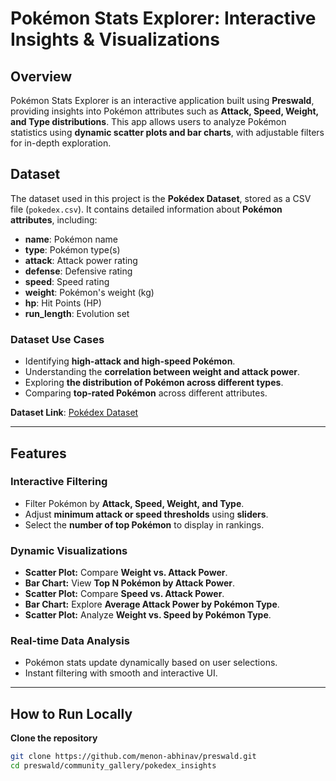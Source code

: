 # Pokémon Stats Explorer: Interactive Insights & Visualizations  

## Overview  
Pokémon Stats Explorer is an interactive application built using **Preswald**, providing insights into Pokémon attributes such as **Attack, Speed, Weight, and Type distributions**. This app allows users to analyze Pokémon statistics using **dynamic scatter plots and bar charts**, with adjustable filters for in-depth exploration.  

## Dataset  
The dataset used in this project is the **Pokédex Dataset**, stored as a CSV file (`pokedex.csv`). It contains detailed information about **Pokémon attributes**, including:  

- **name**: Pokémon name  
- **type**: Pokémon type(s)  
- **attack**: Attack power rating  
- **defense**: Defensive rating  
- **speed**: Speed rating  
- **weight**: Pokémon's weight (kg)  
- **hp**: Hit Points (HP)  
- **run_length**: Evolution set  

### **Dataset Use Cases**  
- Identifying **high-attack and high-speed Pokémon**.  
- Understanding the **correlation between weight and attack power**.  
- Exploring **the distribution of Pokémon across different types**.  
- Comparing **top-rated Pokémon** across different attributes.  

**Dataset Link**: [Pokédex Dataset](https://www.kaggle.com/datasets/rzgiza/pokdex-for-all-1025-pokemon-w-text-description)  

---

## Features  

### **Interactive Filtering**
- Filter Pokémon by **Attack, Speed, Weight, and Type**.
- Adjust **minimum attack or speed thresholds** using **sliders**.
- Select the **number of top Pokémon** to display in rankings.

### **Dynamic Visualizations**
- **Scatter Plot:** Compare **Weight vs. Attack Power**.
- **Bar Chart:** View **Top N Pokémon by Attack Power**.
- **Scatter Plot:** Compare **Speed vs. Attack Power**.
- **Bar Chart:** Explore **Average Attack Power by Pokémon Type**.
- **Scatter Plot:** Analyze **Weight vs. Speed by Pokémon Type**.

### **Real-time Data Analysis**
- Pokémon stats update dynamically based on user selections.
- Instant filtering with smooth and interactive UI.
  
---

## How to Run Locally  

**Clone the repository**  
```sh
git clone https://github.com/menon-abhinav/preswald.git
cd preswald/community_gallery/pokedex_insights
